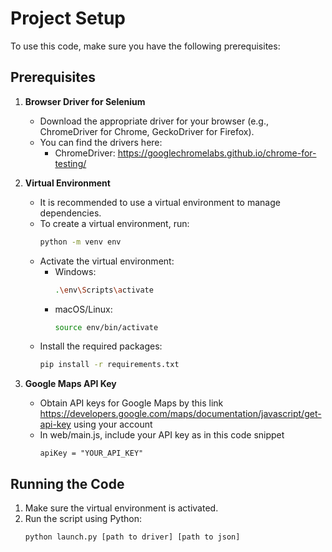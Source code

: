 # Project Setup

To use this code, make sure you have the following prerequisites:

## Prerequisites
1. **Browser Driver for Selenium**
   - Download the appropriate driver for your browser (e.g., ChromeDriver for Chrome, GeckoDriver for Firefox).
   - You can find the drivers here:
     - ChromeDriver: https://googlechromelabs.github.io/chrome-for-testing/


2. **Virtual Environment**
   - It is recommended to use a virtual environment to manage dependencies.
   - To create a virtual environment, run:
     ```bash
     python -m venv env
     ```
   - Activate the virtual environment:
     - Windows:
       ```bash
       .\env\Scripts\activate
       ```
     - macOS/Linux:
       ```bash
       source env/bin/activate
       ```
   - Install the required packages:
     ```bash
     pip install -r requirements.txt
     ```
3. **Google Maps API Key**
   - Obtain API keys for Google Maps by this link https://developers.google.com/maps/documentation/javascript/get-api-key using your account
   - In web/main.js, include your API key as in this code snippet
     ```code
     apiKey = "YOUR_API_KEY"
     ```

## Running the Code
1. Make sure the virtual environment is activated.
2. Run the script using Python:
   ```bash
   python launch.py [path to driver] [path to json]
   ```



